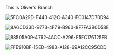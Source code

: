 This is Oliver's Branch

![5FC0A29D-F443-412C-A340-FC0147D70D94](https://user-images.githubusercontent.com/13263720/178132307-8288c94b-d16c-4b5e-b211-3f3685bc7bc2.png)

![8A6CD33D-9773-4F79-B960-8F7FA3B0D58E](https://user-images.githubusercontent.com/13263720/178132331-c705e186-078b-40b7-a626-aa6419b8f117.png)

![88505A09-4762-4ACC-A296-F5EC176125EB](https://user-images.githubusercontent.com/13263720/178132343-595c64e6-a88d-448e-bf2b-2f03fe3f0245.png)

![FFE910BF-15ED-4983-A128-69A12CC95CDD](https://user-images.githubusercontent.com/13263720/178132346-d8ee8898-02cc-4177-ae91-15a2e731a534.png)
